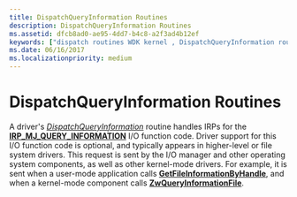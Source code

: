 ```yaml
---
title: DispatchQueryInformation Routines
description: DispatchQueryInformation Routines
ms.assetid: dfcb8ad0-ae95-4dd7-b4c8-a2f3ad4b12ef
keywords: ["dispatch routines WDK kernel , DispatchQueryInformation routine", "DispatchQueryInformation routine", "IRP_MJ_QUERY_INFORMATION I/O function code", "query information dispatch routines WDK kernel"]
ms.date: 06/16/2017
ms.localizationpriority: medium
---
```


# DispatchQueryInformation Routines





A driver's [*DispatchQueryInformation*](https://docs.microsoft.com/windows-hardware/drivers/ddi/content/wdm/nc-wdm-driver_dispatch) routine handles IRPs for the [**IRP\_MJ\_QUERY\_INFORMATION**](https://msdn.microsoft.com/library/windows/hardware/ff550788) I/O function code. Driver support for this I/O function code is optional, and typically appears in higher-level or file system drivers. This request is sent by the I/O manager and other operating system components, as well as other kernel-mode drivers. For example, it is sent when a user-mode application calls [**GetFileInformationByHandle**](https://msdn.microsoft.com/library/windows/desktop/aa364952), and when a kernel-mode component calls [**ZwQueryInformationFile**](https://msdn.microsoft.com/library/windows/hardware/ff567052).

 

 




